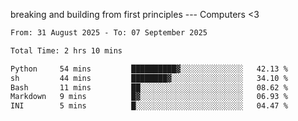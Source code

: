 breaking and building from first principles --- Computers <3

<!--START_SECTION:waka-->

```txt
From: 31 August 2025 - To: 07 September 2025

Total Time: 2 hrs 10 mins

Python     54 mins         ██████████▓░░░░░░░░░░░░░░   42.13 %
sh         44 mins         ████████▓░░░░░░░░░░░░░░░░   34.10 %
Bash       11 mins         ██░░░░░░░░░░░░░░░░░░░░░░░   08.62 %
Markdown   9 mins          █▓░░░░░░░░░░░░░░░░░░░░░░░   06.93 %
INI        5 mins          █░░░░░░░░░░░░░░░░░░░░░░░░   04.47 %
```

<!--END_SECTION:waka-->
